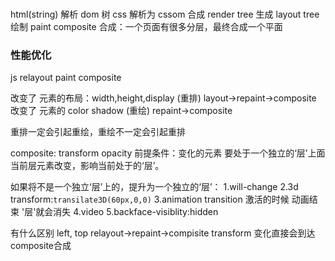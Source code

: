 ### 
html(string) 解析 dom 树
css 解析为 cssom
合成 render tree
生成 layout tree
绘制 paint
composite 合成：一个页面有很多分层，最终合成一个平面


### 性能优化
 js relayout paint composite

 改变了 元素的布局：width,height,display   (重排) layout->repaint->composite
 改变了 元素的 color shadow  (重绘) repaint->composite

 重排一定会引起重绘，重绘不一定会引起重排

 composite: transform opacity    前提条件：变化的元素 要处于一个独立的‘层’上面 
当前层元素改变，影响当前处于的‘层’。

如果将不是一个独立‘层’上的，提升为一个独立的‘层’：
1.will-change
2.3d transform:`transilate3D(60px,0,0)`
3.animation transition 激活的时候 动画结束 '层'就会消失
4.video
5.backface-visiblity:hidden 

有什么区别
left, top  relayout->repaint->compisite
transform  变化直接会到达composite合成 